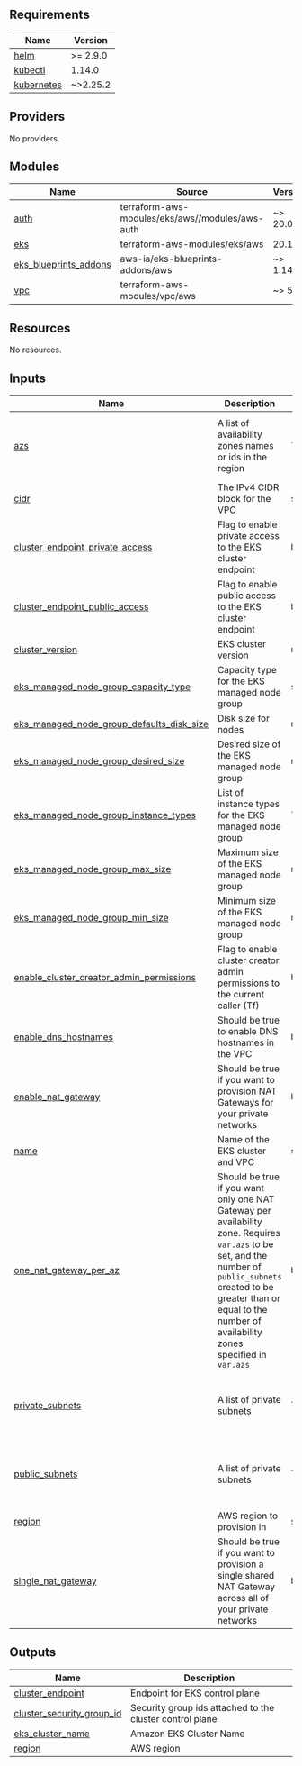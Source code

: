 ## Requirements

| Name | Version |
|------|---------|
| <a name="requirement_helm"></a> [helm](#requirement\_helm) | >= 2.9.0 |
| <a name="requirement_kubectl"></a> [kubectl](#requirement\_kubectl) | 1.14.0 |
| <a name="requirement_kubernetes"></a> [kubernetes](#requirement\_kubernetes) | ~>2.25.2 |

## Providers

No providers.

## Modules

| Name | Source | Version |
|------|--------|---------|
| <a name="module_auth"></a> [auth](#module\_auth) | terraform-aws-modules/eks/aws//modules/aws-auth | ~> 20.0 |
| <a name="module_eks"></a> [eks](#module\_eks) | terraform-aws-modules/eks/aws | 20.1.0 |
| <a name="module_eks_blueprints_addons"></a> [eks\_blueprints\_addons](#module\_eks\_blueprints\_addons) | aws-ia/eks-blueprints-addons/aws | ~> 1.14 |
| <a name="module_vpc"></a> [vpc](#module\_vpc) | terraform-aws-modules/vpc/aws | ~> 5.0 |

## Resources

No resources.

## Inputs

| Name | Description | Type | Default | Required |
|------|-------------|------|---------|:--------:|
| <a name="input_azs"></a> [azs](#input\_azs) | A list of availability zones names or ids in the region | `list(string)` | <pre>[<br>  "us-east-1a",<br>  "us-east-1b",<br>  "us-east-1c"<br>]</pre> | no |
| <a name="input_cidr"></a> [cidr](#input\_cidr) | The IPv4 CIDR block for the VPC | `string` | `"10.0.0.0/16"` | no |
| <a name="input_cluster_endpoint_private_access"></a> [cluster\_endpoint\_private\_access](#input\_cluster\_endpoint\_private\_access) | Flag to enable private access to the EKS cluster endpoint | `bool` | `false` | no |
| <a name="input_cluster_endpoint_public_access"></a> [cluster\_endpoint\_public\_access](#input\_cluster\_endpoint\_public\_access) | Flag to enable public access to the EKS cluster endpoint | `bool` | `true` | no |
| <a name="input_cluster_version"></a> [cluster\_version](#input\_cluster\_version) | EKS cluster version | `number` | `"1.28"` | no |
| <a name="input_eks_managed_node_group_capacity_type"></a> [eks\_managed\_node\_group\_capacity\_type](#input\_eks\_managed\_node\_group\_capacity\_type) | Capacity type for the EKS managed node group | `string` | `"ON_DEMAND"` | no |
| <a name="input_eks_managed_node_group_defaults_disk_size"></a> [eks\_managed\_node\_group\_defaults\_disk\_size](#input\_eks\_managed\_node\_group\_defaults\_disk\_size) | Disk size for nodes | `number` | `50` | no |
| <a name="input_eks_managed_node_group_desired_size"></a> [eks\_managed\_node\_group\_desired\_size](#input\_eks\_managed\_node\_group\_desired\_size) | Desired size of the EKS managed node group | `number` | `2` | no |
| <a name="input_eks_managed_node_group_instance_types"></a> [eks\_managed\_node\_group\_instance\_types](#input\_eks\_managed\_node\_group\_instance\_types) | List of instance types for the EKS managed node group | `list(any)` | <pre>[<br>  "m5.large"<br>]</pre> | no |
| <a name="input_eks_managed_node_group_max_size"></a> [eks\_managed\_node\_group\_max\_size](#input\_eks\_managed\_node\_group\_max\_size) | Maximum size of the EKS managed node group | `number` | `5` | no |
| <a name="input_eks_managed_node_group_min_size"></a> [eks\_managed\_node\_group\_min\_size](#input\_eks\_managed\_node\_group\_min\_size) | Minimum size of the EKS managed node group | `number` | `2` | no |
| <a name="input_enable_cluster_creator_admin_permissions"></a> [enable\_cluster\_creator\_admin\_permissions](#input\_enable\_cluster\_creator\_admin\_permissions) | Flag to enable cluster creator admin permissions to the current caller (Tf) | `bool` | `true` | no |
| <a name="input_enable_dns_hostnames"></a> [enable\_dns\_hostnames](#input\_enable\_dns\_hostnames) | Should be true to enable DNS hostnames in the VPC | `bool` | `true` | no |
| <a name="input_enable_nat_gateway"></a> [enable\_nat\_gateway](#input\_enable\_nat\_gateway) | Should be true if you want to provision NAT Gateways for your private networks | `bool` | `true` | no |
| <a name="input_name"></a> [name](#input\_name) | Name of the EKS cluster and VPC | `string` | `"em-template"` | no |
| <a name="input_one_nat_gateway_per_az"></a> [one\_nat\_gateway\_per\_az](#input\_one\_nat\_gateway\_per\_az) | Should be true if you want only one NAT Gateway per availability zone. Requires `var.azs` to be set, and the number of `public_subnets` created to be greater than or equal to the number of availability zones specified in `var.azs` | `bool` | `false` | no |
| <a name="input_private_subnets"></a> [private\_subnets](#input\_private\_subnets) | A list of private subnets | `list(string)` | <pre>[<br>  "10.0.10.0/24",<br>  "10.0.11.0/24",<br>  "10.0.12.0/24"<br>]</pre> | no |
| <a name="input_public_subnets"></a> [public\_subnets](#input\_public\_subnets) | A list of private subnets | `list(string)` | <pre>[<br>  "10.0.20.0/24",<br>  "10.0.21.0/24",<br>  "10.0.22.0/24"<br>]</pre> | no |
| <a name="input_region"></a> [region](#input\_region) | AWS region to provision in | `string` | `"us-east-1"` | no |
| <a name="input_single_nat_gateway"></a> [single\_nat\_gateway](#input\_single\_nat\_gateway) | Should be true if you want to provision a single shared NAT Gateway across all of your private networks | `bool` | `true` | no |

## Outputs

| Name | Description |
|------|-------------|
| <a name="output_cluster_endpoint"></a> [cluster\_endpoint](#output\_cluster\_endpoint) | Endpoint for EKS control plane |
| <a name="output_cluster_security_group_id"></a> [cluster\_security\_group\_id](#output\_cluster\_security\_group\_id) | Security group ids attached to the cluster control plane |
| <a name="output_eks_cluster_name"></a> [eks\_cluster\_name](#output\_eks\_cluster\_name) | Amazon EKS Cluster Name |
| <a name="output_region"></a> [region](#output\_region) | AWS region |
